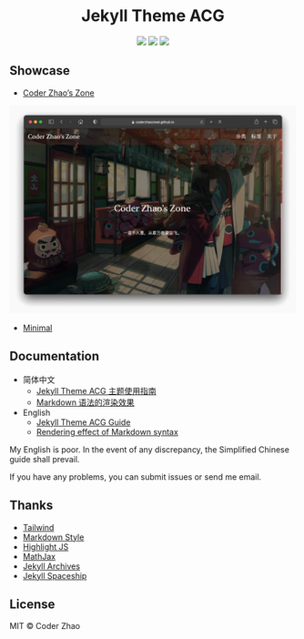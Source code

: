 <h1 align="center">Jekyll Theme ACG</h1>

<div align="center">

[![](https://img.shields.io/gem/v/jekyll-theme-acg?label=jekyll-theme-acg)](https://rubygems.org/gems/jekyll-theme-acg)
[![](https://img.shields.io/gem/dt/jekyll-theme-acg)](https://rubygems.org/gems/jekyll-theme-acg)
[![](https://img.shields.io/github/stars/coderzhaoziwei/jekyll-theme-acg?style=social)](https://github.com/coderzhaoziwei/jekyll-theme-acg)

</div>

## Showcase

- [Coder Zhao’s Zone](https://coderzhaoziwei.github.io)

![](/screenshot.png)

- [Minimal](https://coderzhaoziwei.github.io/jekyll-theme-acg-minimal)

## Documentation

- 简体中文
  - [Jekyll Theme ACG 主题使用指南](https://coderzhaoziwei.github.io/jekyll-theme-acg-minimal/posts/acg-guide-cn)
  - [Markdown 语法的渲染效果](https://coderzhaoziwei.github.io/jekyll-theme-acg-minimal/posts/acg-markdown-cn)
- English
  - [Jekyll Theme ACG Guide](https://coderzhaoziwei.github.io/jekyll-theme-acg-minimal/posts/acg-guide-en)
  - [Rendering effect of Markdown syntax](https://coderzhaoziwei.github.io/jekyll-theme-acg-minimal/posts/acg-markdown-en)

My English is poor. In the event of any discrepancy, the Simplified Chinese guide shall prevail.

If you have any problems, you can submit issues or send me email.


## Thanks

- [Tailwind](https://tailwindcss.com)
- [Markdown Style](https://github.com/primer/css/tree/main/src/markdown)
- [Highlight JS](https://highlightjs.org)
- [MathJax](https://www.mathjax.org)
- [Jekyll Archives](https://github.com/jekyll/jekyll-archives)
- [Jekyll Spaceship](https://github.com/jeffreytse/jekyll-spaceship)


## License

MIT © Coder Zhao
